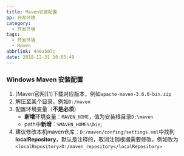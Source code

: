 ```yaml
---
title: Maven安装配置
pp: 开发环境
category:
  - 开发环境
tags:
  - 开发环境
  - Maven
abbrlink: 440a507c
date: 2018-12-31 10:03:49
---
```




### Windows Maven 安装配置
1. [Maven官网][1]下载对应版本，例如`apache-maven-3.6.0-bin.zip`
2. 解压至某个目录，例如`D:/maven`
3. 配置环境变量（**不是必须**）
   - **新增**环境变量：`MAVEN_HOME`，值为安装根目录`D:\maven`
   - path中**新增**：`%MAVEN_HOME%\bin`;
4. 建议修改本机maven仓库：`D:/maven/confing/settings.xml`中找到**localRepository**，默认是注释的，取消注销根据需要修改，例如改为`<localRepository>D:/maven_repository</localRepository>`